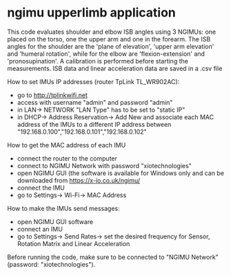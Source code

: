 # ngimu upperlimb application 

This code evaluates shoulder and elbow ISB angles using 3 NGIMUs: one placed on the torso, one the upper arm and one in the forearm.
The ISB angles for the shoulder are the 'plane of elevation', 'upper arm elevation' and 'humeral rotation', while for the elbow are 
'flexion-extension' and 'pronosupination'. 
A calibration is performed before starting the measurements. 
ISB data and linear acceleration data are saved in a .csv file

How to set IMUs IP addresses (router TpLink TL_WR902AC):
* go to http://tplinkwifi.net 
* access with username "admin" and password "admin"
* in LAN-> NETWORK "LAN Type" has to be set to "static IP" 
* in DHCP-> Address Reservation-> Add New and associate each MAC address of the IMUs to a different IP address between "192.168.0.100","192.168.0.101","192.168.0.102"

How to get the MAC address of each IMU
* connect the router to the computer
* connect to NGIMU Network with password "xiotechnologies"
* open NGIMU GUI (the software is available for Windows only and can be downloaded from https://x-io.co.uk/ngimu/
* connect the IMU 
* go to Settings-> Wi-Fi-> MAC Address 

How to make the IMUs send messages: 
* open NGIMU GUI  software 
* connect an IMU
* go to Settings-> Send Rates-> set the desired frequency for Sensor, Rotation Matrix and Linear Acceleration 

Before running the code, make sure to be connected to "NGIMU Network" (password: "xiotechnologies").



